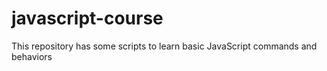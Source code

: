 # javascript-course
This repository has some scripts to learn basic JavaScript commands and behaviors
